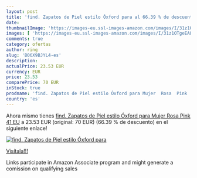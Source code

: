 ```yaml
---
layout: post
title: 'find. Zapatos de Piel estilo Óxford para al 66.39 % de descuento'
date: 
thumbnailImage: 'https://images-eu.ssl-images-amazon.com/images/I/31z1OTgeEAL._SL200_.jpg'
images: [ 'https://images-eu.ssl-images-amazon.com/images/I/31z1OTgeEAL._SL200_.jpg' ]
comments: true
category: ofertas
author: ring
slug: 'B06X9BJYL4-es'
description:
actualPrice: 23.53 EUR
currency: EUR
price: 23.53
comparePrice: 70 EUR
inStock: true
prodname: 'find. Zapatos de Piel estilo Óxford para Mujer  Rosa  Pink   41 EU'
country: 'es'
---
```


Ahora mismo tienes [find. Zapatos de Piel estilo Óxford para Mujer  Rosa  Pink   41 EU](https://www.amazon.es/dp/B06X9BJYL4/?tag=tolees-21) a 23.53 EUR (original: 70 EUR) (66.39 %  de descuento) en el siguiente enlace!

[![find. Zapatos de Piel estilo Óxford para](https://images-eu.ssl-images-amazon.com/images/I/31z1OTgeEAL._SL200_.jpg)](https://www.amazon.es/dp/B06X9BJYL4/?tag=tolees-21)

[Visítala!!!](https://www.amazon.es/dp/B06X9BJYL4/?tag=tolees-21)

Links participate in Amazon Associate program and might generate a comission on qualifying sales
